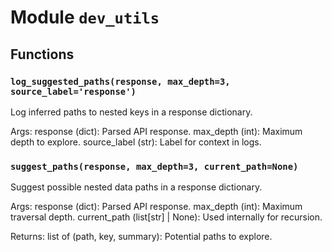 # Module `dev_utils`

## Functions

### `log_suggested_paths(response, max_depth=3, source_label='response')`

Log inferred paths to nested keys in a response dictionary.

Args:
    response (dict): Parsed API response.
    max_depth (int): Maximum depth to explore.
    source_label (str): Label for context in logs.

### `suggest_paths(response, max_depth=3, current_path=None)`

Suggest possible nested data paths in a response dictionary.

Args:
    response (dict): Parsed API response.
    max_depth (int): Maximum traversal depth.
    current_path (list[str] | None): Used internally for recursion.

Returns:
    list of (path, key, summary): Potential paths to explore.

